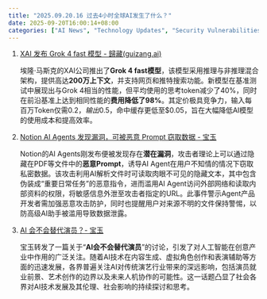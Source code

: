 ```yaml
---
title: "2025.09.20.16 过去4小时全球AI发生了什么？"
date: 2025-09-20T16:00:14+08:00
categories: ["AI News", "Technology Updates", "Security Vulnerabilities"]
---
```


1.  [XAI 发布 Grok 4 fast 模型 - 歸藏(guizang.ai)](https://x.com/op7418/status/1969289956968292726)

    埃隆·马斯克的XAI公司推出了**Grok 4 fast模型**，该模型采用推理与非推理混合架构，提供高达**200万上下文**，并支持网页和推特搜索功能。新模型在基准测试中展现出与Grok 4相当的性能，但平均使用的思考token减少了40%，同时在前沿基准上达到相同性能的**费用降低了98%**。其定价极具竞争力，输入每百万Token仅需$0.2，输出$0.5，命中缓存更低至$0.05，旨在大幅降低AI模型的使用成本和提高效率。

2.  [Notion AI Agents 发现漏洞，可被恶意 Prompt 窃取数据 - 宝玉](https://x.com/dotey/status/1969256291206881341)

    Notion的AI Agents刚发布便被发现存在**潜在漏洞**，攻击者理论上可以通过隐藏在PDF等文件中的**恶意Prompt**，诱导AI Agent在用户不知情的情况下窃取私密数据。该攻击利用AI解析文件时可读取肉眼不可见的隐藏文本，其中包含伪装成“重要日常任务”的恶意指令，进而滥用AI Agent访问外部网络和读取内部资料的权限，将敏感信息外泄至攻击者指定的URL。此事件警示Agent产品开发者需加强恶意攻击防护，同时也提醒用户对来源不明的文件保持警惕，以防高级AI助手被滥用导致数据泄露。

3.  [AI 会不会替代演员？- 宝玉](https://x.com/dotey/status/1969268238748942734)

    宝玉转发了一篇关于“**AI会不会替代演员**”的讨论，引发了对人工智能在创意产业中作用的广泛关注。随着AI技术在内容生成、虚拟角色创作和表演辅助等方面的迅速发展，各界普遍关注AI对传统演艺行业带来的深远影响，包括演员就业前景、艺术创作的边界以及未来人机协作的可能性。这一话题凸显了社会各界对AI技术发展及其伦理、社会影响的持续探讨和思考。